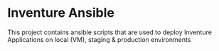 # Inventure Ansible

This project contains ansible scripts that are used to deploy Inventure Applications on local (VM), staging & production environments
